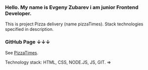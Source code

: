 ### Hello. My name is Evgeny Zubarev i am junior Frontend Developer. 

This is project Pizza delivery (name pizzaTimes).
Stack technologies specified in description.

### GitHub Page ↓↓↓
 See [PizzaTimes](https://eozubarev.github.io/pizzaTimes).

Technology stack: HTML, CSS, NODE.JS, JS, GIT. =>
